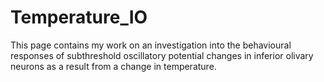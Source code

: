 # Temperature_IO

This page contains my work on an investigation into the behavioural responses of subthreshold oscillatory potential changes in inferior olivary neurons as a result from a change in temperature.
